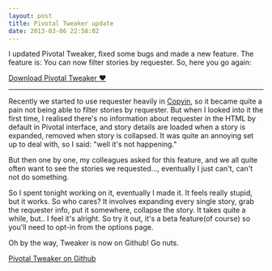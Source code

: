 ```yaml
---
layout: post
title: Pivotal Tweaker update
date: 2013-03-06 22:58:02
---
```


I updated Pivotal Tweaker, fixed some bugs and made a new feature. The feature is: You can now filter stories by requester. So, here you go again:

<a href="https://chrome.google.com/webstore/detail/pivotal-tweaker/aodalckpkgijlndlnlhblojedfboaglg" target="_blank" class="big-button green" id="tldr-tweaker-dl">Download Pivotal Tweaker &hearts;</a>

---

Recently we started to use requester heavily in [Copyin](http://copyin.com), so it became quite a pain not being able to filter stories by requester. But when I looked into it the first time, I realised there's no information about requester in the HTML by default in Pivotal interface, and story details are loaded when a story is expanded, removed when story is collapsed. It was quite an annoying set up to deal with, so I said: "well it's not happening."

But then one by one, my colleagues asked for this feature, and we all quite often want to see the stories we requested..., eventually I just can't, can't not do something.

So I spent tonight working on it, eventually I made it. It feels really stupid, but it works. So who cares? It involves expanding every single story, grab the requester info, put it somewhere, collapse the story. It takes quite a while, but.. I feel it's alright. So try it out, it's a beta feature(of course) so you'll need to opt-in from the options page.

Oh by the way, Tweaker is now on Github! Go nuts.

<a href="https://github.com/muan/tweaker" target="_blank" class="big-button red" id="tweaker-gh">Pivotal Tweaker on Github</a>
